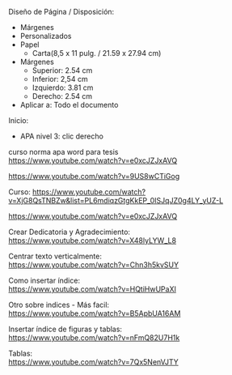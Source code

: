 Diseño de Página / Disposición:   
- Márgenes
- Personalizados 
- Papel
	- Carta(8,5 x 11 pulg. / 21.59 x 27.94 cm)
- Márgenes 
	- Superior: 2.54 cm
	- Inferior: 2,54 cm
	- Izquierdo: 3.81 cm
	- Derecho: 2.54 cm
-  Aplicar a: Todo el documento

Inicio:   
- APA nivel 3: clic derecho 

curso norma apa word para tesis    
https://www.youtube.com/watch?v=e0xcJZJxAVQ

https://www.youtube.com/watch?v=9US8wCTiGog

Curso: https://www.youtube.com/watch?v=XjG8QsTNBZw&list=PL6mdiqzGtgKkEP_0ISJqJZ0g4LY_yUZ-L

https://www.youtube.com/watch?v=e0xcJZJxAVQ

Crear Dedicatoria y Agradecimiento:     
https://www.youtube.com/watch?v=X48lyLYW_L8

Centrar texto verticalmente:     
https://www.youtube.com/watch?v=Chn3h5kvSUY

Como insertar índice:    
https://www.youtube.com/watch?v=HQtiHwUPaXI

Otro sobre indices - Más facil:   
https://www.youtube.com/watch?v=B5ApbUA16AM

Insertar índice de figuras y tablas:    
https://www.youtube.com/watch?v=nFmQ82U7H1k

Tablas:    
https://www.youtube.com/watch?v=7Qx5NenVJTY